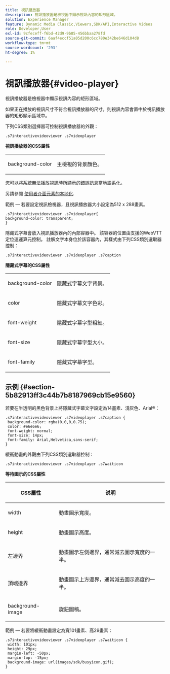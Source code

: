 ```yaml
---
title: 視訊播放器
description: 視訊播放器是檢視器中顯示視訊內容的矩形區域。
solution: Experience Manager
feature: Dynamic Media Classic,Viewers,SDK/API,Interactive Videos
role: Developer,User
exl-id: 9cfeceff-f6bd-42d9-9b85-456bbaa278fd
source-git-commit: 6aaf4eccf51a05d200c6cc780e342be646d104d8
workflow-type: tm+mt
source-wordcount: '293'
ht-degree: 1%

---
```


# 視訊播放器{#video-player}

視訊播放器是檢視器中顯示視訊內容的矩形區域。

<!--<a id="section_061E550C1C1D4DB2BD663A898895B38C"></a>-->

如果正在播放的視訊尺寸不符合視訊播放器的尺寸，則視訊內容會置中於視訊播放器的矩形顯示區域中。

下列CSS類別選擇器可控制視訊播放器的外觀：

```
.s7interactivevideoviewer .s7videoplayer
```

**視訊播放器的CSS屬性**

<table id="table_C48C56E696304C9BAFEE71BA9EA9A174"> 
 <tbody> 
  <tr> 
   <td colname="col1"> <p> <span class="codeph"> background-color </span> </p> </td> 
   <td colname="col2"> <p>主檢視的背景顏色。 </p> </td> 
  </tr> 
 </tbody> 
</table>

您可以將系統無法播放視訊時所顯示的錯誤訊息當地語系化。

另請參閱 [使用者介面元素的本地化](../../../c-html5-aem-asset-viewers/c-html5-aem-int-video/c-html5-aem-int-video-viewer-localization.md#concept-cbfc39344c494eb7b9f6a272cff0cc74).

範例 — 若要設定視訊檢視器，且視訊播放器大小設定為512 x 288畫素。

```
.s7interactivevideoviewer .s7videoplayer{ 
background-color: transparent; 
}
```

隱藏式字幕會放入視訊播放器內的內部容器中。 該容器的位置由支援的WebVTT定位運運算元控制。 註解文字本身位於該容器內，其樣式由下列CSS類別選取器控制：

`.s7interactivevideoviewer .s7videoplayer .s7caption`

**隱藏式字幕的CSS屬性**

<table id="table_960E0D4FB91748FF9FC73C925B81879C"> 
 <tbody> 
  <tr> 
   <td colname="col1"> <p> <span class="codeph"> background-color </span> </p> </td> 
   <td colname="col2"> <p>隱藏式字幕文字背景。 </p> </td> 
  </tr> 
  <tr> 
   <td colname="col1"> <p> <span class="codeph"> color </span> </p> </td> 
   <td colname="col2"> <p>隱藏式字幕文字色彩。 </p> </td> 
  </tr> 
  <tr> 
   <td colname="col1"> <p> <span class="codeph"> font-weight </span> </p> </td> 
   <td colname="col2"> <p> 隱藏式字幕字型粗細。 </p> </td> 
  </tr> 
  <tr> 
   <td colname="col1"> <p> <span class="codeph"> font-size </span> </p> </td> 
   <td colname="col2"> <p> 隱藏式字幕字型大小。 </p> </td> 
  </tr> 
  <tr> 
   <td colname="col1"> <p> <span class="codeph"> font-family </span> </p> </td> 
   <td colname="col2"> <p>隱藏式字幕字型。 </p> </td> 
  </tr> 
 </tbody> 
</table>

## 示例 {#section-5b82913ff3c44b7b8187969cb15e9560}

若要在半透明的黑色背景上將隱藏式字幕文字設定為14畫素、淺灰色、Arial®：

```
.s7interactivevideoviewer .s7videoplayer .s7caption { 
 background-color: rgba(0,0,0,0.75); 
 color: #e6e6e6; 
 font-weight: normal; 
 font-size: 14px; 
 font-family: Arial,Helvetica,sans-serif; 
}
```

緩衝動畫的外觀由下列CSS類別選取器控制：

```
.s7interactivevideoviewer .s7videoplayer .s7waiticon
```

**等待圖示的CSS屬性**

<table id="table_8DB41A0FF2A746F78B763564C4F3EBE0"> 
 <thead> 
  <tr> 
   <th colname="col1" class="entry"> <p>CSS屬性 </p> </th> 
   <th colname="col2" class="entry"> <p>说明 </p> </th> 
  </tr> 
 </thead>
 <tbody> 
  <tr> 
   <td colname="col1"> <p> <span class="codeph"> width </span> </p> </td> 
   <td colname="col2"> <p> 動畫圖示寬度。 </p> </td> 
  </tr> 
  <tr> 
   <td colname="col1"> <p> <span class="codeph"> height </span> </p> </td> 
   <td colname="col2"> <p> 動畫圖示高度。 </p> </td> 
  </tr> 
  <tr> 
   <td colname="col1"> <p> <span class="codeph"> 左邊界 </span> </p> </td> 
   <td colname="col2"> <p> 動畫圖示左側邊界，通常減去圖示寬度的一半。 </p> </td> 
  </tr> 
  <tr> 
   <td colname="col1"> <p> <span class="codeph"> 頂端邊界 </span> </p> </td> 
   <td colname="col2"> <p> 動畫圖示上方邊界，通常減去圖示高度的一半。 </p> </td> 
  </tr> 
  <tr> 
   <td colname="col1"> <p> <span class="codeph"> background-image </span> </p> </td> 
   <td colname="col2"> <p> 旋鈕圖稿。 </p> </td> 
  </tr> 
 </tbody> 
</table>

範例 — 若要將緩衝動畫設定為寬101畫素、高29畫素：

```
.s7interactivevideoviewer .s7videoplayer .s7waiticon { 
 width: 101px; 
 height: 29px; 
 margin-left: -50px; 
 margin-top: -15px; 
 background-image: url(images/sdk/busyicon.gif); 
}
```
